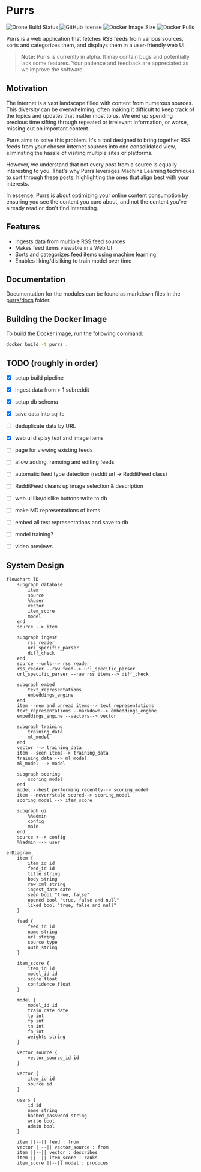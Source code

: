 # Purrs

<!-- build status -->
![Drone Build Status](https://shields.doze.dev/drone/build/maxwell/purrs?label=Drone%20Build&logo=drone&server=https%3A%2F%2Fdrone.doze.dev&style=for-the-badge)
![GitHub license](https://shields.doze.dev/badge/license-MIT-green?style=for-the-badge&logo=unlicense)
![Docker Image Size](https://shields.doze.dev/docker/image-size/mullinmax/purrs?logo=docker&sort=semver&style=for-the-badge)
![Docker Pulls](https://shields.doze.dev/docker/pulls/mullinmax/purrs?logo=docker&style=for-the-badge)

Purrs is a web application that fetches RSS feeds from various sources, sorts and categorizes them, and displays them in a user-friendly web UI.

> **Note:** Purrs is currently in alpha. It may contain bugs and potentially lack some features. Your patience and feedback are appreciated as we improve the software.

## Motivation

The internet is a vast landscape filled with content from numerous sources. This diversity can be overwhelming, often making it difficult to keep track of the topics and updates that matter most to us. We end up spending precious time sifting through repeated or irrelevant information, or worse, missing out on important content.

Purrs aims to solve this problem. It's a tool designed to bring together RSS feeds from your chosen internet sources into one consolidated view, eliminating the hassle of visiting multiple sites or platforms.

However, we understand that not every post from a source is equally interesting to you. That's why Purrs leverages Machine Learning techniques to sort through these posts, highlighting the ones that align best with your interests.

In essence, Purrs is about optimizing your online content consumption by ensuring you see the content you care about, and not the content you've already read or don't find interesting.

## Features

- Ingests data from multiple RSS feed sources
- Makes feed items viewable in a Web UI
- Sorts and categorizes feed items using machine learning
- Enables liking/disliking to train model over time

## Documentation

Documentation for the modules can be found as markdown files in the [purrs/docs](./docs/index.md) folder.

## Building the Docker Image

To build the Docker image, run the following command:

```bash
docker build -t purrs .
```

## TODO (roughly in order)

 - [x] setup build pipeline
 - [x] ingest data from > 1 subreddit
 - [x] setup db schema
 - [x] save data into sqlite
 - [ ] deduplicate data by URL
 - [x] web ui display text and image items
 - [ ] page for viewing existing feeds
 - [ ] allow adding, remoing and editing feeds
 - [ ] automatic feed type detection (reddit url -> RedditFeed class)
 - [ ] RedditFeed cleans up image selection & description
 - [ ] web ui like/dislike buttons write to db
 - [ ] make MD representations of items
 - [ ] embed all test representations and save to db
 - [ ] model training?
 - [ ] video previews
 


## System Design
<!-- non-mvp material commented out -->
```mermaid
flowchart TD
    subgraph database
        item
        source
        %%user
        vector
        item_score
        model
    end
    source --> item

    subgraph ingest
        rss_reader
        url_specific_parser
        diff_check
    end
    source --urls--> rss_reader
    rss_reader --raw feed--> url_specific_parser
    url_specific_parser --raw rss items--> diff_check

    subgraph embed
        text_representations
        embeddings_engine
    end
    item --new and unread items--> text_representations
    text_representations --markdown--> embeddings_engine
    embeddings_engine --vectors--> vector

    subgraph training
        training_data
        ml_model
    end
    vector --> training_data
    item --seen items--> training_data
    training_data --> ml_model
    ml_model --> model

    subgraph scoring
        scoring_model
    end
    model --best performing recently--> scoring_model
    item --never/stale scored--> scoring_model
    scoring_model --> item_score

    subgraph ui
        %%admin
        config
        main
    end
    source <--> config
    %%admin --> user
```


```mermaid
erDiagram
    item {
        item_id id
        feed_id id
        title string
        body string
        raw_xml string
        ingest_date date
        seen bool "true, false"
        opened bool "true, false and null"
        liked bool "true, false and null"
    }

    feed {
        feed_id id
        name string
        url string
        source type
        auth string
    }

    item_score {
        item_id id
        model_id id
        score float
        confidence float
    }

    model {
        model_id id
        train_date date
        tp int
        fp int
        tn int
        fn int
        weights string
    }

    vector_source {
        vector_source_id id
    }

    vector {
        item_id id
        source id
    }

    users {
        id id
        name string
        hashed_password string
        write bool
        admin bool
    }

    item ||--|| feed : from
    vector ||--|| vector_source : from
    item ||--|| vector : describes
    item ||--|| item_score : ranks
    item_score ||--|| model : produces
``` 